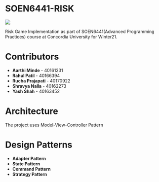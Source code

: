 # SOEN6441-RISK 

![](https://github.com/iRahulP/SOEN6441-RISK/workflows/Java%20CI%20with%20Maven/badge.svg)

Risk Game Implementation as part of SOEN6441(Advanced Programming Practices) course at Concordia University for Winter21.

# Contributors

* **Aarthi Minde** - 40161231
* **Rahul Patil** - 40166394
* **Rucha Prajapati** - 40170922
* **Shravya Nalla** - 40162273
* **Yash Shah** - 40163452

# Architecture

The project uses Model-View-Controller Pattern

# Design Patterns

* **Adapter Pattern**
* **State Pattern**
* **Command Pattern**
* **Strategy Pattern**
